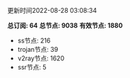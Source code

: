 更新时间2022-08-28 03:08:34

**总订阅: 64**
**总节点: 9038**
**有效节点: 1880**
- ss节点: 216
- trojan节点: 39
- v2ray节点: 1620
- ssr节点: 5

